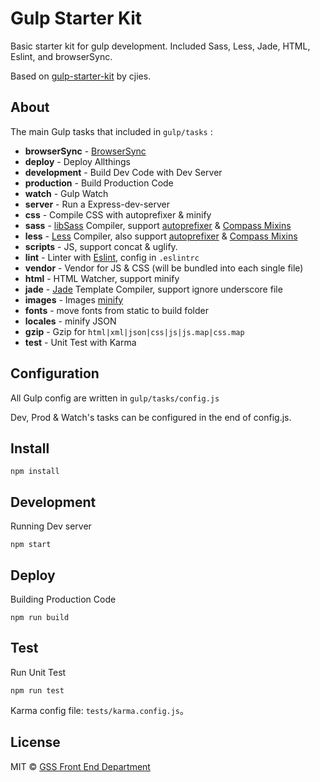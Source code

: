 # Gulp Starter Kit

Basic starter kit for gulp development. Included Sass, Less, Jade, HTML, Eslint, and browserSync.

Based on [gulp-starter-kit](https://github.com/cjies/gulp-starter-kit) by cjies.


## About

The main Gulp tasks that included in ```gulp/tasks``` :

- **browserSync** - [BrowserSync](https://www.browsersync.io/)
- **deploy** - Deploy Allthings
- **development** - Build Dev Code with Dev Server
- **production** - Build Production Code
- **watch** - Gulp Watch
- **server** - Run a Express-dev-server
- **css** - Compile CSS with autoprefixer & minify
- **sass** - [libSass](http://sass-lang.com/libsass) Compiler, support [autoprefixer](https://github.com/sindresorhus/gulp-autoprefixer) & [Compass Mixins](https://github.com/Igosuki/compass-mixins)
- **less** - [Less](lesscss.org) Compiler, also support [autoprefixer](https://github.com/sindresorhus/gulp-autoprefixer) & [Compass Mixins](https://github.com/Igosuki/compass-mixins)
- **scripts** - JS, support concat & uglify.
- **lint** - Linter with [Eslint](http://eslint.org/), config in ```.eslintrc```
- **vendor** - Vendor for JS & CSS (will be bundled into each single file)
- **html** - HTML Watcher, support minify
- **jade** - [Jade](http://jade-lang.com/) Template Compiler, support ignore underscore file 
- **images** - Images [minify](https://github.com/sindresorhus/gulp-imagemin)
- **fonts** - move fonts from static to build folder
- **locales** - minify JSON 
- **gzip** - Gzip for ```html|xml|json|css|js|js.map|css.map```
- **test** - Unit Test with Karma


## Configuration

All Gulp config are written in ```gulp/tasks/config.js``` 

Dev, Prod & Watch's tasks can be configured in the end of config.js.


## Install

```
npm install
```


## Development

Running Dev server

```
npm start
```


## Deploy

Building Production Code

```
npm run build
```


## Test

Run Unit Test 

```
npm run test
```

Karma config file: ```tests/karma.config.js```。


## License
MIT © [GSS Front End Department](https://github.com/GSS-FED)

